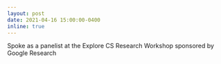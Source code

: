 ```yaml
---
layout: post
date: 2021-04-16 15:00:00-0400
inline: true
---
```

Spoke as a panelist at the Explore CS Research Workshop sponsored by Google Research